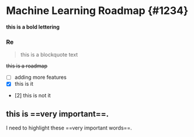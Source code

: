 
# Machine Learning Roadmap {#1234}

**this is a bold lettering**

### Re

> this is a blockquote text

~~this is a roadmap~~
- [ ] adding more features
- [x] this is it
- [2] this is not it

this is ==very important==.
---
I need to highlight these ==very important words==.